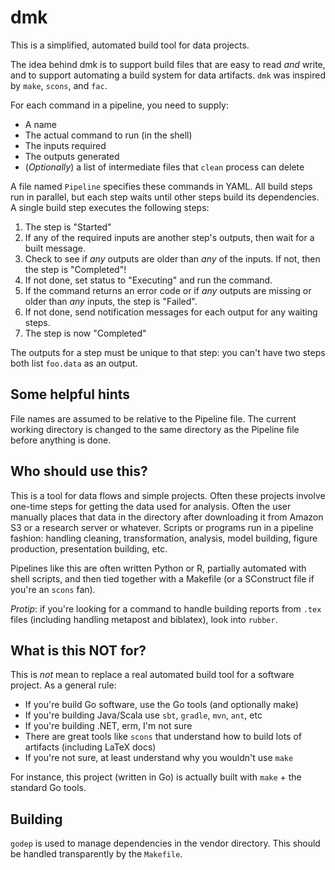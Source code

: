 # dmk

This is a simplified, automated build tool for data projects.

The idea behind dmk is to support build files that are easy to read *and*
write, and to support automating a build system for data artifacts. `dmk` was
inspired by `make`, `scons`, and `fac`.

For each command in a pipeline, you need to supply:

* A name
* The actual command to run (in the shell)
* The inputs required
* The outputs generated
* (*Optionally*) a list of intermediate files that `clean` process can delete

A file named `Pipeline` specifies these commands in YAML. All build steps run
in parallel, but each step waits until other steps build its dependencies. A
single build step executes the following steps:

1. The step is "Started"
2. If any of the required inputs are another step's outputs, then wait for a built message.
3. Check to see if *any* outputs are older than *any* of the inputs. If not, then the step is "Completed"!
4. If not done, set status to "Executing" and run the command.
5. If the command returns an error code or if *any* outputs are missing or older than *any* inputs, the step is "Failed".
6. If not done, send notification messages for each output for any waiting steps.
7. The step is now "Completed"

The outputs for a step must be unique to that step: you can't have two steps
both list `foo.data` as an output.

## Some helpful hints

File names are assumed to be relative to the Pipeline file. The current working
directory is changed to the same directory as the Pipeline file before anything
is done.


## Who should use this?

This is a tool for data flows and simple projects. Often these projects
involve one-time steps for getting the data used for analysis. Often the user
manually places that data in the directory after downloading it from Amazon S3
or a research server or whatever. Scripts or programs run in a pipeline
fashion: handling cleaning, transformation, analysis, model building,
figure production, presentation building, etc.

Pipelines like this are often written Python or R, partially automated with
shell scripts, and then tied together with a Makefile (or a SConstruct file if
you're an `scons` fan).

*Protip*: if you're looking for a command to handle building reports from `.tex`
files (including handling metapost and biblatex), look into `rubber`.

## What is this NOT for?

This is *not* mean to replace a real automated build tool for a software
project. As a general rule:

* If you're build Go software, use the Go tools (and optionally make)
* If you're building Java/Scala use `sbt`, `gradle`, `mvn`, `ant`, etc
* If you're building .NET, erm, I'm not sure
* There are great tools like `scons` that understand how to build lots of artifacts (including LaTeX docs)
* If you're not sure, at least understand why you wouldn't use `make`

For instance, this project (written in Go) is actually built with `make` + the
standard Go tools.

## Building

`godep` is used to manage dependencies in the vendor directory. This should be
handled transparently by the `Makefile`.
